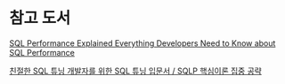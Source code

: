 # 참고 도서

[SQL Performance Explained Everything Developers Need to Know about SQL Performance](http://docshare01.docshare.tips/files/29375/293750304.pdf)


[친절한 SQL 튜닝 개발자를 위한 SQL 튜닝 입문서 / SQLP 핵심이론 집중 공략](http://www.yes24.com/Product/Goods/61254539?Acode=101)
